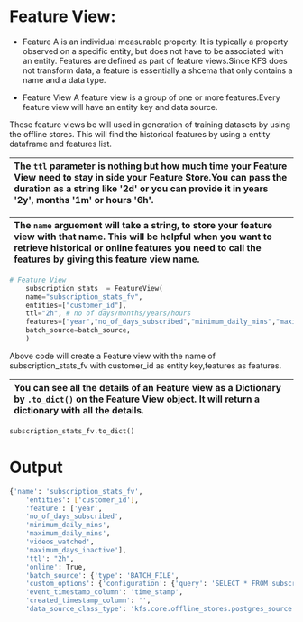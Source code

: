 # Feature View:

- Feature
  A is an individual measurable property. It is typically a property observed on a specific entity, but does not have to be associated with an entity. Features are defined as part of feature views.Since KFS does not transform data, a feature is essentially a shcema that only contains a name and a data type.

- Feature View
  A feature view is a group of one or more features.Every feature view will have an entity key and data source.

These feature views be will used in generation of training datasets by using the offline stores. This will find the historical features by using a entity dataframe and features list.

| The `ttl` parameter is nothing but how much time your Feature View need to stay in side your Feature Store.You can pass the duration as a string like '2d' or you can provide it in years '2y', months '1m' or hours '6h'. |
| :------------------------------------------------------------------------------------------------------------------------------------------------------------------------------------------------------------------------- |

| The `name` arguement will take a string, to store your feature view with that name. This will be helpful when you want to retrieve historical or online features you need to call the features by giving this feature view name. |
| :------------------------------------------------------------------------------------------------------------------------------------------------------------------------------------------------------------------------------- |

```python
# Feature View
    subscription_stats  = FeatureView(
    name="subscription_stats_fv",
    entities=["customer_id"],
    ttl="2h", # no of days/months/years/hours
    features=["year","no_of_days_subscribed","minimum_daily_mins","maximum_daily_mins","videos_watched","maximum_days_inactive"],
    batch_source=batch_source,
    )
```

Above code will create a Feature view with the name of subscription_stats_fv with customer_id as entity key,features as features.

| You can see all the details of an Feature view as a Dictionary by `.to_dict()` on the Feature View object. It will return a dictionary with all the details. |
| :----------------------------------------------------------------------------------------------------------------------------------------------------------- |

```python
subscription_stats_fv.to_dict()
```

# Output

```bash
{'name': 'subscription_stats_fv',
    'entities': ['customer_id'],
    'feature': ['year',
    'no_of_days_subscribed',
    'minimum_daily_mins',
    'maximum_daily_mins',
    'videos_watched',
    'maximum_days_inactive'],
    'ttl': "2h",
    'online': True,
    'batch_source': {'type': 'BATCH_FILE',
    'custom_options': {'configuration': {'query': 'SELECT * FROM subscription_data'}},
    'event_timestamp_column': 'time_stamp',
    'created_timestamp_column': '',
    'data_source_class_type': 'kfs.core.offline_stores.postgres_source.PostgreSQLSource'}}
```
